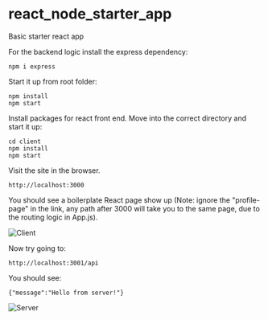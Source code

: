 # react_node_starter_app
Basic starter react app

For the backend logic install the express dependency:

    npm i express
    
Start it up from root folder:

    npm install
    npm start
    
Install packages for react front end. Move into the correct directory and start it up:

    cd client
    npm install
    npm start
    
Visit the site in the browser.

    http://localhost:3000
    
You should see a boilerplate React page show up (Note: ignore the "profile-page" in the link, any path after 3000 will take you to the same page, due to the routing logic in App.js).

![Client](https://github.com/amnolan/react_node_starter_app/blob/main/screenshots/screenshot_client.png)

Now try going to:

    http://localhost:3001/api

You should see:

    
    {"message":"Hello from server!"}
    
![Server](https://github.com/amnolan/react_node_starter_app/blob/main/screenshots/screenshot_server.png)
